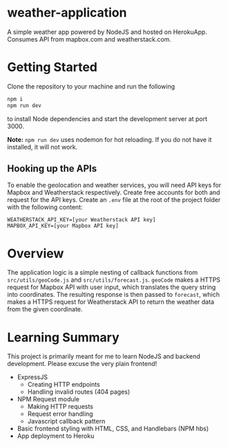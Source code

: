 # weather-application
A simple weather app powered by NodeJS and hosted on HerokuApp. Consumes API from mapbox.com and weatherstack.com.

# Getting Started
Clone the repository to your machine and run the following
```bash
npm i
npm run dev
```
to install Node dependencies and start the development server at port 3000.

**Note:**
`npm run dev` uses nodemon for hot reloading. If you do not have it installed, it will not work.

## Hooking up the APIs
To enable the geolocation and weather services, you will need API keys for Mapbox and Weatherstack respectively. 
Create free accounts for both and request for the API keys. Create an `.env` file at the root of the project folder with the following content:
```
WEATHERSTACK_API_KEY=[your Weatherstack API key]
MAPBOX_API_KEY=[your Mapbox API key]
```

# Overview
The application logic is a simple nesting of callback functions from `src/utils/geoCode.js` and `src/utils/forecast.js`. 
`geoCode` makes a HTTPS request for Mapbox API with user input, which translates the query string into coordinates. 
The resulting response is then passed to `forecast`, which makes a HTTPS request for Weatherstack API to return the weather data from the given coordinate.

# Learning Summary
This project is primarily meant for me to learn NodeJS and backend development. Please excuse the very plain frontend!

* ExpressJS 
  * Creating HTTP endpoints
  * Handling invalid routes (404 pages)
* NPM Request module
  * Making HTTP requests
  * Request error handling
  * Javascript callback pattern
* Basic frontend styling with HTML, CSS, and Handlebars (NPM hbs)
* App deployment to Heroku
